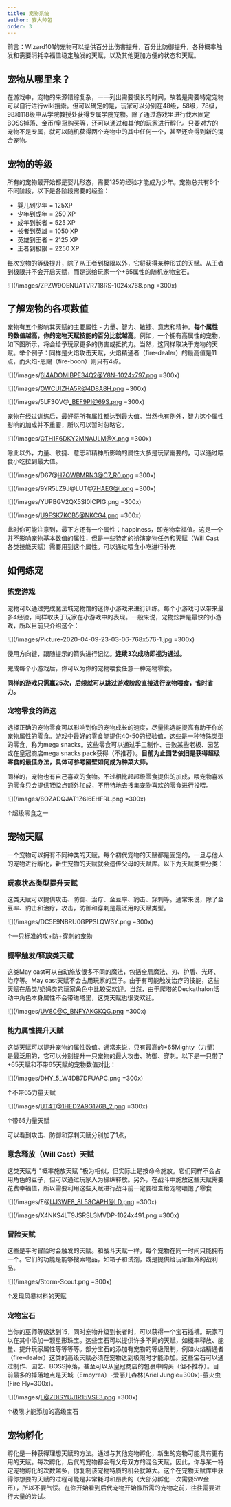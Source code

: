 ```yaml
---
title: 宠物系统
author: 安大帅包
order: 3
---
```

前言：Wizard101的宠物可以提供百分比伤害提升，百分比防御提升，各种概率触发和需要消耗幸福值稳定触发的天赋，以及其他更加方便的状态和天赋。
## **宠物从哪里来？**

在游戏中，宠物的来源错综复杂，一一列出需要很长的时间，故若是需要特定宠物可以自行进行wiki搜索。但可以确定的是，玩家可以分别在48级，58级，78级，98和118级中从学院教授处获得专属学院宠物。除了通过游戏里进行伐木固定BOSS掉落、金币/皇冠购买等，还可以通过和其他的玩家进行孵化。只要对方的宠物不是专属，就可以随机获得两个宠物中的其中任何一个，甚至还会得到新的混合宠物。

## **宠物的等级**

所有的宠物最开始都是婴儿形态，需要125的经验才能成为少年。宠物总共有6个不同阶段，以下是各阶段需要的经验：

- 婴儿到少年 = 125XP  
- 少年到成年 = 250 XP  
- 成年到长者 = 525 XP  
- 长者到英雄 = 1050 XP  
- 英雄到王者 = 2125 XP  
- 王者到极限 = 2250 XP

每次宠物的等级提升，除了从王者到极限以外，它将获得某种形式的天赋。从王者到极限并不会开启天赋，而是送给玩家一个+65属性的随机宠物宝石。

![](/images/ZPZW9OENUATVR718RS-1024x768.png =300x)

## **了解宠物的各项数值**

宠物有五个影响其天赋的主要属性 - 力量、智力、敏捷、意志和精神。**每个属性的数值越高，你的宠物天赋技能的百分比就越高**。例如，一个拥有高属性的宠物，如下图所示，将会给予玩家更多的伤害或抵抗力。当然，这同样取决于宠物的天赋。举个例子：同样是火焰攻击天赋，火焰精通者（fire-dealer）的最高值是11点，而火焰-恩赐（fire-boon）则只有4点。

![](/images/6I4ADOMIBPE34Q2@Y8N-1024x797.png =300x)

![](/images/OWCUIZHA5R@4D8A8H.png =300x)

![](/images/5LF3QV@_BEF9PI@69S.png =300x)

宠物在经过训练后，最好将所有属性都达到最大值。当然也有例外，智力这个属性影响的加成并不重要，所以可以暂时忽略它。

![](/images/GTH1F6DKY2MNAULM@X.png =300x)

除此以外，力量、敏捷、意志和精神所影响的属性大多是玩家需要的，可以通过喂食小吃拉到最大值。

![](/images/D67@H7QWBMRN3@C7_R0.png =300x)

![](/images/9YR5LZ9J@LUT@7HAEG@I.png =300x)

![](/images/YUPBGV2QX5SI0ICPIG.png =300x)

![](/images/U9FSK7KCB5@NKCG4.png =300x)

此时你可能注意到，最下方还有一个属性：happiness，即宠物幸福值。这是一个并不影响宠物基本数值的属性，但是一些特定的扮演宠物任务和天赋（Will Cast 各类技能天赋）需要用到这个属性。可以通过喂食小吃进行补充

## **如何练宠**

### **练宠游戏**
宠物可以通过完成魔法城宠物馆的迷你小游戏来进行训练。每个小游戏可以带来最多4经验，同样取决于玩家在小游戏中的表现。一般来说，宠物炫舞是最快的小游戏，所以目前只介绍这个：

![](/images/Picture-2020-04-09-23-03-06-768x576-1.jpg =300x)

使用方向键，跟随提示的箭头进行记忆。**连续3次成功即视为通过。**

完成每个小游戏后，你可以为你的宠物喂食任意一种宠物零食。

**同样的游戏只需赢25次，后续就可以跳过游戏阶段直接进行宠物喂食，省时省力。**

### **宠物零食的筛选**

选择正确的宠物零食可以影响到你的宠物成长的速度，尽量挑选能提高有助于你的宠物属性的零食。游戏中最好的零食能提供40-50的经验值，这些是一种特殊类型的零食，称为mega snacks。这些零食可以通过手工制作、击败某些老板、园艺或在皇冠商店mega snacks pack获得（不推荐）。**目前为止园艺依旧是获得超级零食的最佳办法，具体可参考隔壁如何成为种菜大师。**

同样的，宠物也有自己喜欢的食物。不过相比起超级零食提供的加成，喂宠物喜欢的零食只会提供1到2点额外加成，不用特地去搜集宠物喜欢的零食进行投喂。

![](/images/8OZADQJAT1Z6I6EHFRL.png =300x)

↑超级零食之一

## **宠物天赋**

一个宠物可以拥有不同种类的天赋。每个初代宠物的天赋都是固定的，一旦与他人的宠物进行孵化，新生宠物的天赋就会遗传父母的天赋库。以下为天赋类型分类：

### **玩家状态类型提升天赋**

这类天赋可以提供攻击、防御、治疗、金豆率、豹击、穿刺等。通常来说，除了金豆率、豹击和治疗，攻击，防御和穿刺是最泛用的天赋类型。

![](/images/DC5E9NBRU0GPPSLQWSY.png =300x)

↑一只标准的攻+防+穿刺的宠物

### **概率触发/释放类天赋**

这类May cast可以自动施放很多不同的魔法，包括全局魔法、刃、护盾、光环、治疗等。May cast天赋不会占用玩家的豆子。由于有可能触发治疗的技能，这些天赋在盾类/奶妈类的玩家角色中比较受欢迎。当然，由于爬塔的Deckathalon活动中角色本身属性不会带进塔里，这类天赋也很受欢迎。

![](/images/UV8C@C_BNFYAKGKQG.png =300x)

### **能力属性提升天赋**

这类天赋可以提升宠物的属性数值。通常来说，只有最高的+65Mighty（力量）是最泛用的，它可以分别提升一只宠物的最大攻击、防御、穿刺。以下是一只带了+65天赋和不带65天赋的宠物数值对比：

![](/images/DHY_5_W4DB7DFUAPC.png =300x)

↑不带65力量天赋

![](/images/UT4T@1HED2A9G176B_2.png =300x)

↑带65力量天赋

可以看到攻击、防御和穿刺天赋分别加了1点，

### **意念释放（Will Cast）天赋**

这类天赋与 "概率施放天赋 "极为相似，但实际上是按命令施放。它们同样不会占用角色的豆子，但可以通过玩家人为操纵释放。另外，在战斗中施放这些天赋需要花费幸福值，所以需要利用这些天赋进行战斗前一定要检查给宠物喂饱了零食

![](/images/E@UJ3WE8_8L58CAPH@LD.png =300x)

![](/images/X4NKS4LT9JSRSL3MVDP-1024x491.png =300x)

### **冒险天赋**

这些是平时冒险时会触发的天赋。和战斗天赋一样，每个宠物在同一时间只能拥有一个。它们的功能是能够搜索物品，如箱子和试剂，或是提供给玩家额外的战利品。

![](/images/Storm-Scout.png =300x)

↑发现风暴材料的天赋

### **宠物宝石**

当你的巫师等级达到15，同时宠物升级到长者时，可以获得一个宝石插槽。玩家可以在其中添加一颗星形珠宝。这些宝石可以提供许多不同的天赋，如概率释放、能量、提升玩家属性等等等等。部分宝石的添加有宠物的等级限制，例如火焰精通者（fire-dealer）这类的高级天赋必须在宠物达到极限时才能添加。这些宝石可以通过制作、园艺、BOSS掉落，甚至可以从皇冠商店的包裹中购买（但不推荐）。目前最多的掉落地点是天城（Empyrea）-爱丽儿森林(Ariel Jungle=300x)-萤火虫(Fire Fly=300x)。

![](/images/L@ZDISYUJ1R15VSE3.png =300x)

↑极限才能添加的高级宝石

## **宠物孵化**

孵化是一种获得理想天赋的方法。通过与其他宠物孵化，新生的宠物可能具有更有用的天赋。每次孵化，后代的宠物都会有父母双方的混合天赋。因此，你与某一特定宠物孵化的次数越多，你复制该宠物特质的机会就越大。这个在宠物天赋库中获得你想要的天赋的过程可能是非常耗时和昂贵的（大部分孵化一次需要5W金币），所以不要气馁。在你开始看到后代宠物开始像所需的宠物之前，往往需要进行大量的尝试。